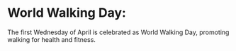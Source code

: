 # World Walking Day:

The first Wednesday of April is celebrated as World Walking Day, promoting walking for health and fitness.
